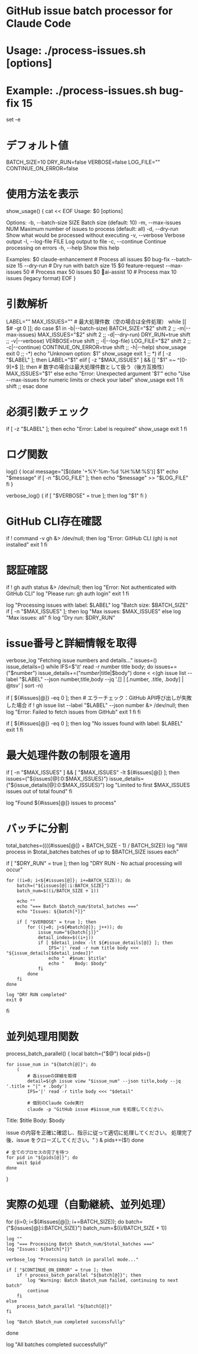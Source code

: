 # GitHub issue batch processor for Claude Code
# Usage: ./process-issues.sh <label> [options]
# Example: ./process-issues.sh bug-fix 15

set -e

# デフォルト値
BATCH_SIZE=10
DRY_RUN=false
VERBOSE=false
LOG_FILE=""
CONTINUE_ON_ERROR=false

# 使用方法を表示
show_usage() {
    cat << EOF
Usage: $0 <label> [options]

Options:
    -b, --batch-size SIZE  Batch size (default: 10)
    -m, --max-issues NUM   Maximum number of issues to process (default: all)
    -d, --dry-run          Show what would be processed without executing
    -v, --verbose          Verbose output
    -l, --log-file FILE    Log output to file
    -c, --continue         Continue processing on errors
    -h, --help             Show this help

Examples:
    $0 claude-enhancement                           # Process all issues
    $0 bug-fix --batch-size 15 --dry-run          # Dry run with batch size 15
    $0 feature-request --max-issues 50             # Process max 50 issues
    $0 🤖ai-assist 10                              # Process max 10 issues (legacy format)
EOF
}

# 引数解析
LABEL=""
MAX_ISSUES=""  # 最大処理件数（空の場合は全件処理）
while [[ $# -gt 0 ]]; do
    case $1 in
        -b|--batch-size)
            BATCH_SIZE="$2"
            shift 2
            ;;
        -m|--max-issues)
            MAX_ISSUES="$2"
            shift 2
            ;;
        -d|--dry-run)
            DRY_RUN=true
            shift
            ;;
        -v|--verbose)
            VERBOSE=true
            shift
            ;;
        -l|--log-file)
            LOG_FILE="$2"
            shift 2
            ;;
        -c|--continue)
            CONTINUE_ON_ERROR=true
            shift
            ;;
        -h|--help)
            show_usage
            exit 0
            ;;
        -*)
            echo "Unknown option: $1"
            show_usage
            exit 1
            ;;
        *)
            if [ -z "$LABEL" ]; then
                LABEL="$1"
            elif [ -z "$MAX_ISSUES" ] && [[ "$1" =~ ^[0-9]+$ ]]; then
                # 数字の場合は最大処理件数として扱う（後方互換性）
                MAX_ISSUES="$1"
            else
                echo "Error: Unexpected argument '$1'"
                echo "Use --max-issues for numeric limits or check your label"
                show_usage
                exit 1
            fi
            shift
            ;;
    esac
done

# 必須引数チェック
if [ -z "$LABEL" ]; then
    echo "Error: Label is required"
    show_usage
    exit 1
fi

# ログ関数
log() {
    local message="[$(date '+%Y-%m-%d %H:%M:%S')] $1"
    echo "$message"
    if [ -n "$LOG_FILE" ]; then
        echo "$message" >> "$LOG_FILE"
    fi
}

verbose_log() {
    if [ "$VERBOSE" = true ]; then
        log "$1"
    fi
}

# GitHub CLI存在確認
if ! command -v gh &> /dev/null; then
    log "Error: GitHub CLI (gh) is not installed"
    exit 1
fi

# 認証確認
if ! gh auth status &> /dev/null; then
    log "Error: Not authenticated with GitHub CLI"
    log "Please run: gh auth login"
    exit 1
fi

log "Processing issues with label: $LABEL"
log "Batch size: $BATCH_SIZE"
if [ -n "$MAX_ISSUES" ]; then
    log "Max issues: $MAX_ISSUES"
else
    log "Max issues: all"
fi
log "Dry run: $DRY_RUN"

# issue番号と詳細情報を取得
verbose_log "Fetching issue numbers and details..."
issues=()
issue_details=()
while IFS=$'\t' read -r number title body; do
    issues+=("$number")
    issue_details+=("$number|$title|$body")
done < <(gh issue list --label "$LABEL" --json number,title,body --jq '.[] | [.number, .title, .body] | @tsv' | sort -n)

if [ ${#issues[@]} -eq 0 ]; then
    # エラーチェック：GitHub API呼び出しが失敗した場合
    if ! gh issue list --label "$LABEL" --json number &> /dev/null; then
        log "Error: Failed to fetch issues from GitHub"
        exit 1
    fi
fi

if [ ${#issues[@]} -eq 0 ]; then
    log "No issues found with label: $LABEL"
    exit 1
fi

# 最大処理件数の制限を適用
if [ -n "$MAX_ISSUES" ] && [ "$MAX_ISSUES" -lt ${#issues[@]} ]; then
    issues=("${issues[@]:0:$MAX_ISSUES}")
    issue_details=("${issue_details[@]:0:$MAX_ISSUES}")
    log "Limited to first $MAX_ISSUES issues out of total found"
fi

log "Found ${#issues[@]} issues to process"


# バッチに分割
total_batches=$(((${#issues[@]} + BATCH_SIZE - 1) / BATCH_SIZE))
log "Will process in $total_batches batches of up to $BATCH_SIZE issues each"

if [ "$DRY_RUN" = true ]; then
    log "DRY RUN - No actual processing will occur"
    
    for ((i=0; i<${#issues[@]}; i+=BATCH_SIZE)); do
        batch=("${issues[@]:i:BATCH_SIZE}")
        batch_num=$((i/BATCH_SIZE + 1))
        
        echo ""
        echo "=== Batch $batch_num/$total_batches ==="
        echo "Issues: ${batch[*]}"
        
        if [ "$VERBOSE" = true ]; then
            for ((j=0; j<${#batch[@]}; j++)); do
                issue_num="${batch[j]}"
                detail_index=$((i+j))
                if [ $detail_index -lt ${#issue_details[@]} ]; then
                    IFS='|' read -r num title body <<< "${issue_details[$detail_index]}"
                    echo "  #$num: $title"
                    echo "    Body: $body"
                fi
            done
        fi
    done
    
    log "DRY RUN completed"
    exit 0
fi

# 並列処理用関数
process_batch_parallel() {
    local batch=("$@")
    local pids=()
    
    for issue_num in "${batch[@]}"; do
        (
            # 各issueの詳細を取得
            detail=$(gh issue view "$issue_num" --json title,body --jq '.title + "|" + .body')
            IFS='|' read -r title body <<< "$detail"
            
            # 個別のClaude Code実行
            claude -p "GitHub issue #$issue_num を処理してください。

Title: $title
Body: $body

issue の内容を正確に確認し、指示に従って適切に処理してください。
処理完了後、issue をクローズしてください。"
        ) &
        pids+=($!)
    done
    
    # 全てのプロセスの完了を待つ
    for pid in "${pids[@]}"; do
        wait $pid
    done
}

# 実際の処理（自動継続、並列処理）
for ((i=0; i<${#issues[@]}; i+=BATCH_SIZE)); do
    batch=("${issues[@]:i:BATCH_SIZE}")
    batch_num=$((i/BATCH_SIZE + 1))
    
    log ""
    log "=== Processing Batch $batch_num/$total_batches ==="
    log "Issues: ${batch[*]}"
    
    verbose_log "Processing batch in parallel mode..."
    
    if [ "$CONTINUE_ON_ERROR" = true ]; then
        if ! process_batch_parallel "${batch[@]}"; then
            log "Warning: Batch $batch_num failed, continuing to next batch"
            continue
        fi
    else
        process_batch_parallel "${batch[@]}"
    fi
    
    log "Batch $batch_num completed successfully"
done

log "All batches completed successfully!"

